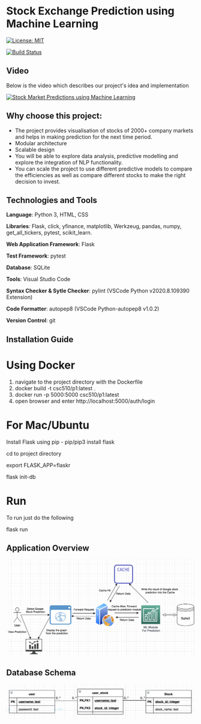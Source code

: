 # Stock Exchange Prediction using Machine Learning

[![License: MIT](https://img.shields.io/badge/License-MIT-yellow.svg)](https://opensource.org/licenses/MIT)

[![Build Status](https://travis-ci.com/ianyehwork/CSC510_Project1.svg?branch=master)](https://travis-ci.com/ianyehwork/CSC510_Project1)

## Video

Below is the video which describes our project's idea and implementation

[![Stock Market Predictions using Machine Learning](http://i3.ytimg.com/vi/MqVWzoUAND4/hqdefault.jpg)](https://youtu.be/MqVWzoUAND4)

## Why choose this project:

- The project provides visualisation of stocks of 2000+ company markets and helps in making prediction for the next time period.
- Modular architecture
- Scalable design
- You will be able to explore data analysis, predictive modelling and explore the integration of NLP functionality.
- You can scale the project to use different predictive models to compare the efficiencies as well as compare different stocks to make the right decision to invest.

## Technologies and Tools
<b>Language</b>: Python 3, HTML, CSS

<b>Libraries</b>: Flask, click, yfinance, matplotlib, Werkzeug, pandas, numpy, get_all_tickers, pytest, scikit_learn.

<b>Web Application Framework</b>: Flask

<b>Test Framework</b>: pytest

<b>Database</b>: SQLite

<b>Tools</b>: Visual Studio Code

<b>Syntax Checker & Sytle Checker</b>: pylint (VSCode Python v2020.8.109390 Extension)

<b>Code Formatter</b>: autopep8 (VSCode Python-autopep8 v1.0.2)

<b>Version Control</b>: git

## Installation Guide
# Using Docker
1. navigate to the project directory with the Dockerfile
2. docker build -t csc510/p1:latest .
3. docker run -p 5000:5000 csc510/p1:latest
4. open browser and enter http://localhost:5000/auth/login

# For Mac/Ubuntu  
Install Flask using pip - pip/pip3 install flask

cd to project directory

export FLASK_APP=flaskr

flask init-db

# Run  
To run just do the following

flask run

## Application Overview
<img src="/doc/ApplicationStructure.png" />

## Database Schema
<img src="/doc/Schema.png" />
